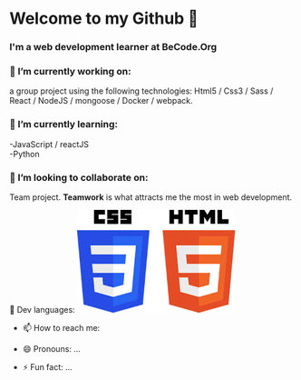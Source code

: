 # Welcome to my Github 👋

### I'm a web development learner at BeCode.Org



### 🔭 I’m currently working on:
a group project using the following technologies: Html5 / Css3 / Sass / React / NodeJS / mongoose / Docker / webpack.

### 🌱 I’m currently learning:
-JavaScript / reactJS  
-Python

### 👯 I’m looking to collaborate on:
Team project. **Teamwork** is what attracts me the most in web development.


💬 Dev languages:
![alt text](https://github.com/Marmouz82/images/blob/main/Web-dev-logo/logoHtml.jpeg) 


- 📫 How to reach me:


- 😄 Pronouns: ...
- ⚡ Fun fact: ...

